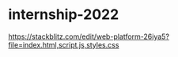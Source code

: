 # internship-2022

https://stackblitz.com/edit/web-platform-26iya5?file=index.html,script.js,styles.css






